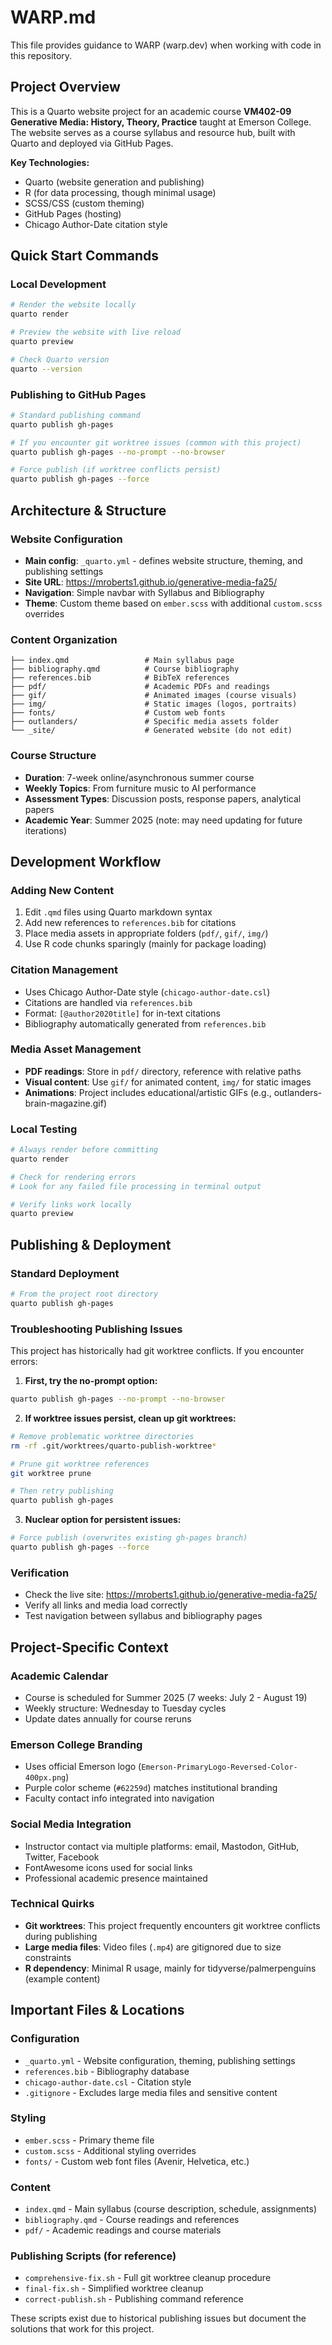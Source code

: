 # WARP.md

This file provides guidance to WARP (warp.dev) when working with code in this repository.

## Project Overview

This is a Quarto website project for an academic course **VM402-09 Generative Media: History, Theory, Practice** taught at Emerson College. The website serves as a course syllabus and resource hub, built with Quarto and deployed via GitHub Pages.

**Key Technologies:**
- Quarto (website generation and publishing)
- R (for data processing, though minimal usage)
- SCSS/CSS (custom theming)
- GitHub Pages (hosting)
- Chicago Author-Date citation style

## Quick Start Commands

### Local Development
```bash
# Render the website locally
quarto render

# Preview the website with live reload
quarto preview

# Check Quarto version
quarto --version
```

### Publishing to GitHub Pages
```bash
# Standard publishing command
quarto publish gh-pages

# If you encounter git worktree issues (common with this project)
quarto publish gh-pages --no-prompt --no-browser

# Force publish (if worktree conflicts persist)
quarto publish gh-pages --force
```

## Architecture & Structure

### Website Configuration
- **Main config**: `_quarto.yml` - defines website structure, theming, and publishing settings
- **Site URL**: https://mroberts1.github.io/generative-media-fa25/
- **Navigation**: Simple navbar with Syllabus and Bibliography
- **Theme**: Custom theme based on `ember.scss` with additional `custom.scss` overrides

### Content Organization
```
├── index.qmd                 # Main syllabus page
├── bibliography.qmd          # Course bibliography
├── references.bib            # BibTeX references
├── pdf/                      # Academic PDFs and readings
├── gif/                      # Animated images (course visuals)
├── img/                      # Static images (logos, portraits)
├── fonts/                    # Custom web fonts
├── outlanders/               # Specific media assets folder
└── _site/                    # Generated website (do not edit)
```

### Course Structure
- **Duration**: 7-week online/asynchronous summer course
- **Weekly Topics**: From furniture music to AI performance
- **Assessment Types**: Discussion posts, response papers, analytical papers
- **Academic Year**: Summer 2025 (note: may need updating for future iterations)

## Development Workflow

### Adding New Content
1. Edit `.qmd` files using Quarto markdown syntax
2. Add new references to `references.bib` for citations
3. Place media assets in appropriate folders (`pdf/`, `gif/`, `img/`)
4. Use R code chunks sparingly (mainly for package loading)

### Citation Management
- Uses Chicago Author-Date style (`chicago-author-date.csl`)
- Citations are handled via `references.bib`
- Format: `[@author2020title]` for in-text citations
- Bibliography automatically generated from `references.bib`

### Media Asset Management
- **PDF readings**: Store in `pdf/` directory, reference with relative paths
- **Visual content**: Use `gif/` for animated content, `img/` for static images
- **Animations**: Project includes educational/artistic GIFs (e.g., outlanders-brain-magazine.gif)

### Local Testing
```bash
# Always render before committing
quarto render

# Check for rendering errors
# Look for any failed file processing in terminal output

# Verify links work locally
quarto preview
```

## Publishing & Deployment

### Standard Deployment
```bash
# From the project root directory
quarto publish gh-pages
```

### Troubleshooting Publishing Issues
This project has historically had git worktree conflicts. If you encounter errors:

1. **First, try the no-prompt option:**
```bash
quarto publish gh-pages --no-prompt --no-browser
```

2. **If worktree issues persist, clean up git worktrees:**
```bash
# Remove problematic worktree directories
rm -rf .git/worktrees/quarto-publish-worktree*

# Prune git worktree references
git worktree prune

# Then retry publishing
quarto publish gh-pages
```

3. **Nuclear option for persistent issues:**
```bash
# Force publish (overwrites existing gh-pages branch)
quarto publish gh-pages --force
```

### Verification
- Check the live site: https://mroberts1.github.io/generative-media-fa25/
- Verify all links and media load correctly
- Test navigation between syllabus and bibliography pages

## Project-Specific Context

### Academic Calendar
- Course is scheduled for Summer 2025 (7 weeks: July 2 - August 19)
- Weekly structure: Wednesday to Tuesday cycles
- Update dates annually for course reruns

### Emerson College Branding
- Uses official Emerson logo (`Emerson-PrimaryLogo-Reversed-Color-400px.png`)
- Purple color scheme (`#62259d`) matches institutional branding
- Faculty contact info integrated into navigation

### Social Media Integration
- Instructor contact via multiple platforms: email, Mastodon, GitHub, Twitter, Facebook
- FontAwesome icons used for social links
- Professional academic presence maintained

### Technical Quirks
- **Git worktrees**: This project frequently encounters git worktree conflicts during publishing
- **Large media files**: Video files (`.mp4`) are gitignored due to size constraints
- **R dependency**: Minimal R usage, mainly for tidyverse/palmerpenguins (example content)

## Important Files & Locations

### Configuration
- `_quarto.yml` - Website configuration, theming, publishing settings
- `references.bib` - Bibliography database
- `chicago-author-date.csl` - Citation style
- `.gitignore` - Excludes large media files and sensitive content

### Styling
- `ember.scss` - Primary theme file
- `custom.scss` - Additional styling overrides
- `fonts/` - Custom web font files (Avenir, Helvetica, etc.)

### Content
- `index.qmd` - Main syllabus (course description, schedule, assignments)
- `bibliography.qmd` - Course readings and references
- `pdf/` - Academic readings and course materials

### Publishing Scripts (for reference)
- `comprehensive-fix.sh` - Full git worktree cleanup procedure
- `final-fix.sh` - Simplified worktree cleanup
- `correct-publish.sh` - Publishing command reference

These scripts exist due to historical publishing issues but document the solutions that work for this project.
